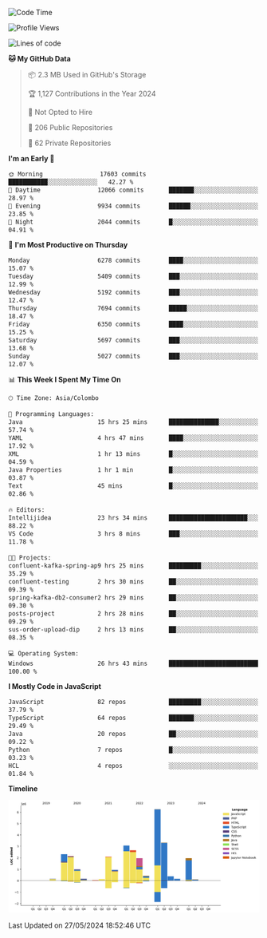 
<!--START_SECTION:waka-->
![Code Time](http://img.shields.io/badge/Code%20Time-1%2C723%20hrs%2051%20mins-blue)

![Profile Views](http://img.shields.io/badge/Profile%20Views-0-blue)

![Lines of code](https://img.shields.io/badge/From%20Hello%20World%20I%27ve%20Written-29.1%20million%20lines%20of%20code-blue)

**🐱 My GitHub Data** 

> 📦 2.3 MB Used in GitHub's Storage 
 > 
> 🏆 1,127 Contributions in the Year 2024
 > 
> 🚫 Not Opted to Hire
 > 
> 📜 206 Public Repositories 
 > 
> 🔑 62 Private Repositories 
 > 
**I'm an Early 🐤** 

```text
🌞 Morning                17603 commits       ███████████░░░░░░░░░░░░░░   42.27 % 
🌆 Daytime                12066 commits       ███████░░░░░░░░░░░░░░░░░░   28.97 % 
🌃 Evening                9934 commits        ██████░░░░░░░░░░░░░░░░░░░   23.85 % 
🌙 Night                  2044 commits        █░░░░░░░░░░░░░░░░░░░░░░░░   04.91 % 
```
📅 **I'm Most Productive on Thursday** 

```text
Monday                   6278 commits        ████░░░░░░░░░░░░░░░░░░░░░   15.07 % 
Tuesday                  5409 commits        ███░░░░░░░░░░░░░░░░░░░░░░   12.99 % 
Wednesday                5192 commits        ███░░░░░░░░░░░░░░░░░░░░░░   12.47 % 
Thursday                 7694 commits        █████░░░░░░░░░░░░░░░░░░░░   18.47 % 
Friday                   6350 commits        ████░░░░░░░░░░░░░░░░░░░░░   15.25 % 
Saturday                 5697 commits        ███░░░░░░░░░░░░░░░░░░░░░░   13.68 % 
Sunday                   5027 commits        ███░░░░░░░░░░░░░░░░░░░░░░   12.07 % 
```


📊 **This Week I Spent My Time On** 

```text
🕑︎ Time Zone: Asia/Colombo

💬 Programming Languages: 
Java                     15 hrs 25 mins      ██████████████░░░░░░░░░░░   57.74 % 
YAML                     4 hrs 47 mins       ████░░░░░░░░░░░░░░░░░░░░░   17.92 % 
XML                      1 hr 13 mins        █░░░░░░░░░░░░░░░░░░░░░░░░   04.59 % 
Java Properties          1 hr 1 min          █░░░░░░░░░░░░░░░░░░░░░░░░   03.87 % 
Text                     45 mins             █░░░░░░░░░░░░░░░░░░░░░░░░   02.86 % 

🔥 Editors: 
Intellijidea             23 hrs 34 mins      ██████████████████████░░░   88.22 % 
VS Code                  3 hrs 8 mins        ███░░░░░░░░░░░░░░░░░░░░░░   11.78 % 

🐱‍💻 Projects: 
confluent-kafka-spring-ap9 hrs 25 mins       █████████░░░░░░░░░░░░░░░░   35.29 % 
confluent-testing        2 hrs 30 mins       ██░░░░░░░░░░░░░░░░░░░░░░░   09.39 % 
spring-kafka-db2-consumer2 hrs 29 mins       ██░░░░░░░░░░░░░░░░░░░░░░░   09.30 % 
posts-project            2 hrs 28 mins       ██░░░░░░░░░░░░░░░░░░░░░░░   09.29 % 
sus-order-upload-dip     2 hrs 13 mins       ██░░░░░░░░░░░░░░░░░░░░░░░   08.35 % 

💻 Operating System: 
Windows                  26 hrs 43 mins      █████████████████████████   100.00 % 
```

**I Mostly Code in JavaScript** 

```text
JavaScript               82 repos            █████████░░░░░░░░░░░░░░░░   37.79 % 
TypeScript               64 repos            ███████░░░░░░░░░░░░░░░░░░   29.49 % 
Java                     20 repos            ██░░░░░░░░░░░░░░░░░░░░░░░   09.22 % 
Python                   7 repos             █░░░░░░░░░░░░░░░░░░░░░░░░   03.23 % 
HCL                      4 repos             ░░░░░░░░░░░░░░░░░░░░░░░░░   01.84 % 
```



**Timeline**

![Lines of Code chart](https://raw.githubusercontent.com/ccweerasinghe1994/ccweerasinghe1994/master/assets/bar_graph.png)


 Last Updated on 27/05/2024 18:52:46 UTC
<!--END_SECTION:waka-->
